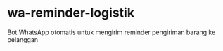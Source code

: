 # wa-reminder-logistik
Bot WhatsApp otomatis untuk mengirim reminder pengiriman barang ke pelanggan

